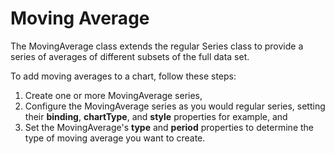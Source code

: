 Moving Average
==============

The MovingAverage class extends the regular Series class to provide a series of averages of different subsets of the full data set.

To add moving averages to a chart, follow these steps:

1.  Create one or more MovingAverage series,
2.  Configure the MovingAverage series as you would regular series, setting their **binding**, **chartType**, and **style** properties for example, and
3.  Set the MovingAverage's **type** and **period** properties to determine the type of moving average you want to create.